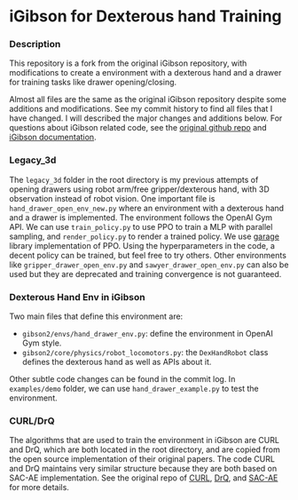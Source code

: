 #  iGibson for Dexterous hand Training


### Description

This repository is a fork from the original iGibson repository, with modifications to create a environment with a dexterous hand and a drawer for training tasks like drawer opening/closing.

Almost all files are the same as the original iGibson repository despite some additions and modifications. See my commit history to find all files that I have changed. I will described the major changes and additions below. For questions about iGibson related code, see the [original github repo](https://github.com/StanfordVL/iGibson) and [iGibson documentation](http://svl.stanford.edu/igibson/docs/intro.html).

### Legacy_3d

The `legacy_3d` folder in the root directory is my previous attempts of opening drawers using robot arm/free gripper/dexterous hand, with 3D observation instead of robot vision. One important file is `hand_drawer_open_env_new.py` where an environment with a dexterous hand and a drawer is implemented. The environment follows the OpenAI Gym API. We can use `train_policy.py` to use PPO to train a MLP with parallel sampling, and `render_policy.py` to render a trained policy. We use [garage](https://github.com/rlworkgroup/garage) library implementation of PPO. Using the hyperparameters in the code, a decent policy can be trained, but feel free to try others. Other environments like `gripper_drawer_open_env.py` and `sawyer_drawer_open_env.py` can also be used but they are deprecated and training convergence is not guaranteed.

### Dexterous Hand Env in iGibson

Two main files that define this environment are:

- `gibson2/envs/hand_drawer_env.py`: define the environment in OpenAI Gym style.
- `gibson2/core/physics/robot_locomotors.py`: the `DexHandRobot` class defines the dexterous hand as well as APIs about it.

Other subtle code changes can be found in the commit log. In `examples/demo` folder, we can use `hand_drawer_example.py` to test the environment.

### CURL/DrQ

The algorithms that are used to train the environment in iGibson are CURL and DrQ, which are both located in the root directory, and are copied from the open source implementation of their original papers. The code CURL and DrQ maintains very similar structure because they are both based on SAC-AE implementation. See the original repo of [CURL](https://github.com/MishaLaskin/curl), [DrQ](https://github.com/denisyarats/drq), and [SAC-AE](https://github.com/denisyarats/pytorch_sac_ae) for more details.
